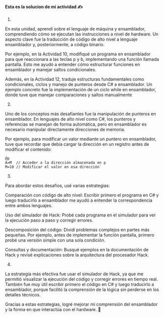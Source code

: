 
#### Esta es la solucion de mi actividad ✍️

1. 
En esta unidad, aprendí sobre el lenguaje de máquina y ensamblador, comprendiendo cómo se ejecutan las instrucciones a nivel de hardware. Un aspecto clave fue la traducción de código de alto nivel a lenguaje ensamblador y, posteriormente, a código binario.

Por ejemplo, en la Actividad 10, modifiqué un programa en ensamblador para que reaccionara a las teclas p y b, implementando una función llamada pantalla. Esto me ayudó a entender cómo estructurar funciones en ensamblador y manejar saltos condicionales.

Además, en la Actividad 12, traduje estructuras fundamentales como condicionales, ciclos y manejo de punteros desde C# a ensamblador. Un ejemplo concreto fue la implementación de un ciclo while en ensamblador, donde tuve que manejar comparaciones y saltos manualmente

2. 
Uno de los conceptos más desafiantes fue la manipulación de punteros en ensamblador. En lenguajes de alto nivel como C#, los punteros y referencias se manejan de forma automática, pero en ensamblador es necesario manipular directamente direcciones de memoria.

Por ejemplo, para modificar un valor mediante un puntero en ensamblador, tuve que recordar que debía cargar la dirección en un registro antes de modificar el contenido:

``` assembly
@p
A=M  // Acceder a la dirección almacenada en p
M=10 // Modificar el valor en esa dirección`
```

3. 
Para abordar estos desafíos, usé varias estrategias:

Comparación con código de alto nivel: Escribir primero el programa en C# y luego traducirlo a ensamblador me ayudó a entender la correspondencia entre ambos lenguajes.

Uso del simulador de Hack: Probé cada programa en el simulador para ver la ejecución paso a paso y corregir errores.

Descomposición del código: Dividí problemas complejos en partes más pequeñas. Por ejemplo, antes de implementar la función pantalla, primero probé una versión simple con una sola condición.

Consultas y documentación: Busqué ejemplos en la documentación de Hack y revisé explicaciones sobre la arquitectura del procesador Hack.

4. 
La estrategia más efectiva fue usar el simulador de Hack, ya que me permitió visualizar la ejecución del código y corregir errores en tiempo real. También fue muy útil escribir primero el código en C# y luego traducirlo a ensamblador, porque facilitó la comprensión de la lógica sin perderse en los detalles técnicos.

Gracias a estas estrategias, logré mejorar mi comprensión del ensamblador y la forma en que interactúa con el hardware. 🚀
